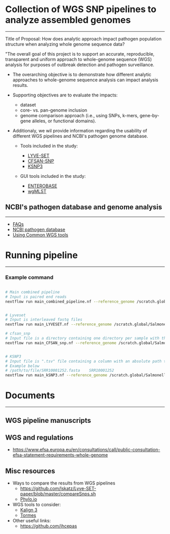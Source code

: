 # Collection of WGS SNP pipelines to analyze assembled genomes
------------

Title of Proposal: How does analytic approach impact pathogen population structure when analyzing whole genome sequence data?

"The overall goal of this project is to support an accurate, reproducible, transparent and uniform approach to whole-genome sequence (WGS) analysis for purposes of outbreak detection and pathogen surveillance.
* The overarching objective is to demonstrate how different analytic approaches to whole-genome sequence analysis can impact analysis results.
* Supporting objectives are to evaluate the impacts:
  * dataset
  * core- vs. pan-genome inclusion
  * genome comparison approach (i.e., using SNPs, k-mers, gene-by-gene alleles, or functional domains).
* Additionaly, we wil provide information regarding the usability of different WGS pipelines and NCBI's pathogen genome database.

  * Tools included in the study:
    * [LYVE-SET](https://github.com/lskatz/lyve-SET)
    * [CFSAN-SNP](https://github.com/CFSAN-Biostatistics/snp-pipeline)
    * [KSNP3](https://sourceforge.net/projects/ksnp/files/)

  * GUI tools included in the study:
    * [ENTEROBASE](https://github.com/zheminzhou/EToKi)
    * [wgMLST](https://www.applied-maths.com/applications/wgmlst)


## NCBI's pathogen database and genome analysis
------------

* [FAQs](https://github.com/TheNoyesLab/WGS_SNP_pipelines/blob/master/docs/Questions.md)
* [NCBI pathogen database](https://github.com/TheNoyesLab/WGS_SNP_pipelines/blob/master/docs/Accessing_NCBI_pathogen_genomes.md)
* [Using Common WGS tools](https://github.com/TheNoyesLab/WGS_SNP_pipelines/blob/master/docs/Using_common_WGS_tools.md)


# Running pipeline
------------

### Example command
```bash

# Main combined pipeline
# Input is paired end reads
nextflow run main_combined_pipeline.nf --reference_genome /scratch.global/Salmonella_WGS/ref_L_monocytogenes_NC_003210.fasta --reads "/scratch.global/Salmonella_WGS/List_test_genomes/*_{1,2}.fastq.gz" -profile test_singularity_pbs --output /scratch.global/Salmonella_WGS/test_GenomeTrakr_L_monocytogenes_WGS_results --threads 128 -w /scratch.global/Salmonella_WGS/work_test_qsub_l_latest -resume -with-report test_250_Listeria_WGS_tools.report -with-trace -with-timeline


# Lyveset
# Input is interleaved fastq files
nextflow run main_LYVESET.nf --reference_genome /scratch.global/Salmonella_WGS/ref_L_monocytogenes_NC_003210.fasta --interleaved_fastq "/scratch.global/Salmonella_WGS/test_GenomeTrakr_L_monocytogenes_WGS_results/Interleaved_fasta/interleaved_reads/*.fastq.gz" -profile singularity --output /scratch.global/Salmonella_WGS/test_LYVESET_250_GenomeTrakr_L_monocytogenes_WGS_results --threads 3 -w /scratch.global/Salmonella_WGS/work_250_lyveset_qsub_l_latest -resume -with-report 250_Listeria_WGS_tools.report -with-trace -with-timeline --singleEnd true

# cfsan_snp
# Input file is a directory containing one directory per sample with the corresponding paired reads
nextflow run main_CFSAN_snp.nf --reference_genome /scratch.global/Salmonella_WGS/ref_L_monocytogenes_NC_003210.fasta --fastq_dir_path '/scratch.global/Salmonella_WGS/test_GenomeTrakr_L_monocytogenes_WGS_results/Interleaved_fasta/' -profile singularity --output /scratch.global/Salmonella_WGS/test_250_GenomeTrakr_L_monocytogenes_WGS_results --threads 128 -w /scratch.global/Salmonella_WGS/work_250_qsub_l_latest -resume -with-report 250_Listeria_WGS_tools.report -with-trace -with-timeline


# KSNP3
# Input file is ".tsv" file containing a column with an absolute path to each sample file and it's sample ID
# Example below
# /path/to/file/SRR10001252.fasta    SRR10001252
nextflow run main_kSNP3.nf --reference_genome /scratch.global/Salmonella_WGS/ref_L_monocytogenes_NC_003210.fasta --genomes /scratch.global/Salmonella_WGS/WGS_SNP_pipelines/Listeria_genome_location.tsv -profile singularity_pbs --output /scratch.global/Salmonella_WGS/kSNP3_GenomeTrakr_L_monocytogenes_WGS_results --threads 128 -w /scratch.global/Salmonella_WGS/work_kSNP3_l_latest -resume -with-report kSNP3_Listeria_WGS_tools.report -with-trace -with-timeline
```


# Documents
------------

## WGS pipeline manuscripts


## WGS and regulations
* https://www.efsa.europa.eu/en/consultations/call/public-consultation-efsa-statement-requirements-whole-genome

## Misc resources

* Ways to compare the results from WGS pipelines
  * https://github.com/lskatz/Lyve-SET-paper/blob/master/compareSnps.sh
  * [Phylo.io](https://academic.oup.com/mbe/article/33/8/2163/2579233)
* WGS tools to consider:
  * [Kalign 3](https://academic.oup.com/bioinformatics/advance-article/doi/10.1093/bioinformatics/btz795/5607735?rss=1)
  * [Tormes](https://github.com/nmquijada/tormes)
* Other useful links:
  * https://github.com/jhcepas
